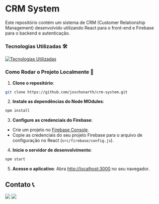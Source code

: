 # CRM System

Este repositório contém um sistema de CRM (Customer Relationship Management) desenvolvido utilizando React para o front-end e Firebase para o backend e autenticação.

<!-- ### Colocar o comentario das credenciais no firabase config -->

<!-- Credenciais -->

### Tecnologias Utilizadas 🛠️

[![Tecnologias Utilizadas](https://skillicons.dev/icons?i=react,firebase,javascript,bootstrap,css,html&theme=dark)](https://skillicons.dev)


### Como Rodar o Projeto Localmente 🚀

1. **Clone o repositório**:

```bash
git clone https://github.com/joschonarth/crm-system.git
```

2. **Instale as dependências do Node MOdules**:

```bash
npm install
```

3. **Configure as credenciais do Firebase**:
- Crie um projeto no [Firebase Console](https://console.firebase.google.com/).
- Copie as credenciais do seu projeto Firebase para o arquivo de configuração no React (`src/firebase/config.js`).

4. **Inicie o servidor de desenvolvimento**:

```bash
npm start
```

5. **Acesse o aplicativo**:
Abra [http://localhost:3000](http://localhost:3000) no seu navegador.


## Contato 📞

<div>
    <a href="https://www.linkedin.com/in/joschonarth/" target="_blank"><img src="https://img.shields.io/badge/LinkedIn-0077B5?style=for-the-badge&logo=linkedin&logoColor=white" target="_blank"></a>
    <a href="mailto:joschonarth@gmail.com" target="_blank"><img src="https://img.shields.io/badge/Gmail-D14836?style=for-the-badge&logo=gmail&logoColor=white" target="_blank"></a>
</div>